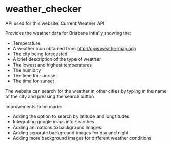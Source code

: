 # weather_checker
API used for this website: Current Weather API

Provides the weather data for Brisbane intially showing the:
- Temperature
- A weather icon obtained from http://openweathermap.org
- The city being forecasted
- A brief description of the type of weather
- The lowest and highest temperatures
- The humidity
- The time for sunrise
- The time for sunset

The website can search for the weather in other cities by typing in the 
name of the city and pressing the search button

Improvements to be made:
- Adding the option to search by latitude and longtitudes
- Integrating google maps into searches
- Adding animations to background images
- Adding separate background images for day and night
- Adding more background images for different weather conditions
